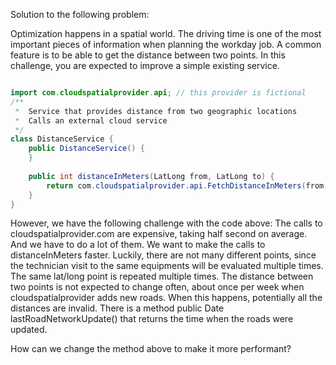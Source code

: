 Solution to the following problem:

Optimization happens in a spatial world. 
The driving time is one of the most important pieces of information when planning the workday job. A common feature is to be able to get the distance between two points. In this challenge, you are expected to improve a simple existing service.

```java

import com.cloudspatialprovider.api; // this provider is fictional
/**
 *  Service that provides distance from two geographic locations
 *  Calls an external cloud service
 */
class DistanceService {
    public DistanceService() {
    }
    
    public int distanceInMeters(LatLong from, LatLong to) {
        return com.cloudspatialprovider.api.FetchDistanceInMeters(from, to);
    } 
}
```

However, we have the following challenge with the code above:
The calls to cloudspatialprovider.com are expensive, taking half second on average. And we have to do a lot of them. We want to make the calls to distanceInMeters faster. Luckily, there are not many different points, since the technician visit to the same equipments will be evaluated multiple times. The same lat/long point is repeated multiple times. The distance between two points is not expected to change often, about once per week when cloudspatialprovider adds new roads. When this happens, potentially all the distances are invalid. There is a method public Date lastRoadNetworkUpdate() that returns the time when the roads were updated.

How can we change the method above to make it more performant?
